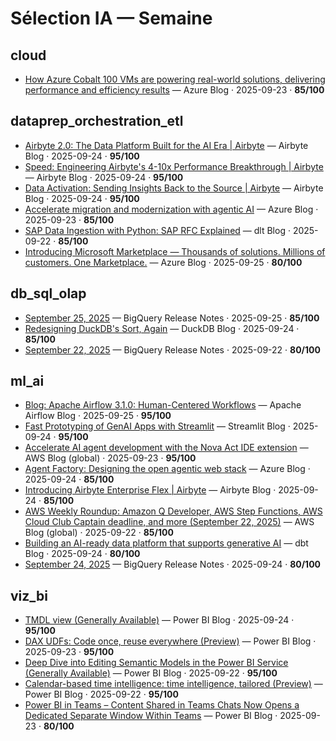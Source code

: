 # Sélection IA — Semaine

## cloud

- [How Azure Cobalt 100 VMs are powering real-world solutions, delivering performance and efficiency results](https://azure.microsoft.com/en-us/blog/how-azure-cobalt-100-vms-are-powering-real-world-solutions-delivering-performance-and-efficiency-results/) — Azure Blog · 2025-09-23 · **85/100**

## dataprep_orchestration_etl

- [Airbyte 2.0: The Data Platform Built for the AI Era | Airbyte](https://airbyte.com/blog/airbyte-2-0) — Airbyte Blog · 2025-09-24 · **95/100**
- [Speed: Engineering Airbyte's 4-10x Performance Breakthrough | Airbyte](https://airbyte.com/blog/speed-improvements) — Airbyte Blog · 2025-09-24 · **95/100**
- [Data Activation: Sending Insights Back to the Source | Airbyte](https://airbyte.com/blog/data-activation) — Airbyte Blog · 2025-09-24 · **95/100**
- [Accelerate migration and modernization with agentic AI](https://azure.microsoft.com/en-us/blog/accelerate-migration-and-modernization-with-agentic-ai/) — Azure Blog · 2025-09-23 · **85/100**
- [SAP Data Ingestion with Python: SAP RFC Explained](https://dlthub.com/blog/sap-data-ingestion-with-python-rfc) — dlt Blog · 2025-09-22 · **85/100**
- [Introducing Microsoft Marketplace — Thousands of solutions. Millions of customers. One Marketplace.](https://blogs.microsoft.com/blog/2025/09/25/introducing-microsoft-marketplace-thousands-of-solutions-millions-of-customers-one-marketplace/) — Azure Blog · 2025-09-25 · **80/100**

## db_sql_olap

- [September 25, 2025](https://cloud.google.com/bigquery/docs/release-notes#September_25_2025) — BigQuery Release Notes · 2025-09-25 · **85/100**
- [Redesigning DuckDB's Sort, Again](https://duckdb.org/2025/09/24/sorting-again.html) — DuckDB Blog · 2025-09-24 · **85/100**
- [September 22, 2025](https://cloud.google.com/bigquery/docs/release-notes#September_22_2025) — BigQuery Release Notes · 2025-09-22 · **80/100**

## ml_ai

- [Blog: Apache Airflow 3.1.0: Human-Centered Workflows](/blog/airflow-3.1.0/) — Apache Airflow Blog · 2025-09-25 · **95/100**
- [Fast Prototyping of GenAI Apps with Streamlit](https://blog.streamlit.io/fast-prototyping-of-genai-apps-with-streamlit/) — Streamlit Blog · 2025-09-24 · **95/100**
- [Accelerate AI agent development with the Nova Act IDE extension](https://aws.amazon.com/blogs/aws/accelerate-ai-agent-development-with-the-nova-act-ide-extension/) — AWS Blog (global) · 2025-09-23 · **95/100**
- [Agent Factory: Designing the open agentic web stack](https://azure.microsoft.com/en-us/blog/agent-factory-designing-the-open-agentic-web-stack/) — Azure Blog · 2025-09-24 · **85/100**
- [Introducing Airbyte Enterprise Flex | Airbyte](https://airbyte.com/blog/enterprise-flex) — Airbyte Blog · 2025-09-24 · **85/100**
- [AWS Weekly Roundup: Amazon Q Developer, AWS Step Functions, AWS Cloud Club Captain deadline, and more (September 22, 2025)](https://aws.amazon.com/blogs/aws/aws-weekly-roundup-amazon-q-developer-aws-step-functions-aws-cloud-club-captain-deadline-and-more-september-22-2025/) — AWS Blog (global) · 2025-09-22 · **85/100**
- [Building an AI-ready data platform that supports generative AI](https://www.getdbt.com/blog/ai-ready-platform-generative-ai) — dbt Blog · 2025-09-24 · **80/100**
- [September 24, 2025](https://cloud.google.com/bigquery/docs/release-notes#September_24_2025) — BigQuery Release Notes · 2025-09-24 · **80/100**

## viz_bi

- [TMDL view (Generally Available)](https://powerbi.microsoft.com/en-us/blog/tmdl-view-generally-available/) — Power BI Blog · 2025-09-24 · **95/100**
- [DAX UDFs: Code once, reuse everywhere (Preview)](https://powerbi.microsoft.com/en-us/blog/dax-udfs-code-once-reuse-everywhere-preview/) — Power BI Blog · 2025-09-23 · **95/100**
- [Deep Dive into Editing Semantic Models in the Power BI Service (Generally Available)](https://powerbi.microsoft.com/en-us/blog/deep-dive-into-editing-semantic-models-in-the-power-bi-service-now-generally-available/) — Power BI Blog · 2025-09-22 · **95/100**
- [Calendar-based time intelligence: time intelligence, tailored (Preview)](https://powerbi.microsoft.com/en-us/blog/calendar-based-time-intelligence-time-intelligence-tailored-preview/) — Power BI Blog · 2025-09-22 · **95/100**
- [Power BI in Teams – Content Shared in Teams Chats Now Opens a Dedicated Separate Window Within Teams](https://powerbi.microsoft.com/en-us/blog/power-bi-in-teams-content-shared-in-teams-chats-now-opens-a-dedicated-separate-window-within-teams/) — Power BI Blog · 2025-09-23 · **80/100**
